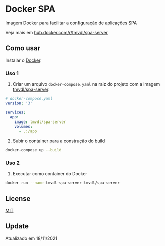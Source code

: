 # Docker SPA

Imagem Docker para facilitar a configuração de aplicações SPA

Veja mais em [hub.docker.com/r/tmvdl/spa-server](https://hub.docker.com/r/tmvdl/spa-server)

## Como usar

Instalar o [Docker](https://docs.docker.com/engine/install/).

### Uso 1

1. Criar um arquivo `docker-compose.yaml` na raiz do projeto com a imagem [tmvdl/spa-server](https://hub.docker.com/r/tmvdl/spa-server).

```yaml
# docker-compose.yaml
version: '3'

services:
  app:
    image: tmvdl/spa-server
    volumes:
      - .:/app
```

2. Subir o container para a construção do build

```bash
docker-compose up --build
```

### Uso 2

1. Executar como container do Docker

```sh
docker run --name tmvdl-spa-server tmvdl/spa-server
```

## License

[MIT](LICENSE)

## Update

Atualizado em 18/11/2021
